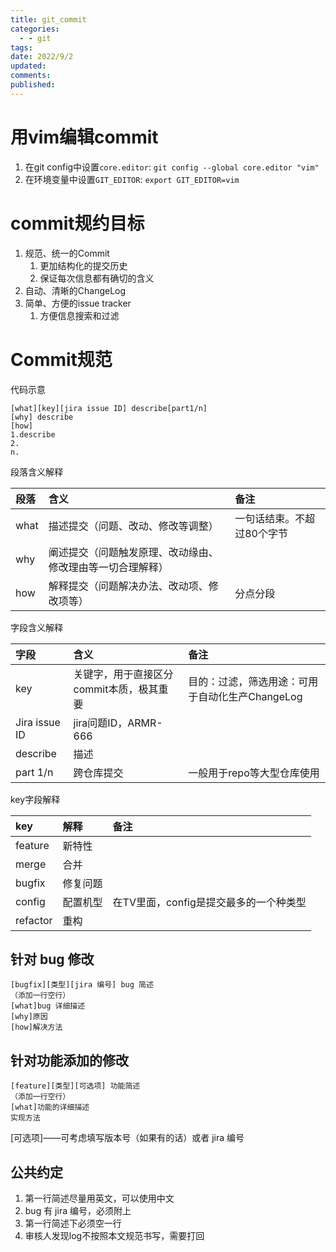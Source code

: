 ```yaml
---
title: git_commit
categories:
  - - git
tags:
date: 2022/9/2
updated:
comments:
published:
---
```


# 用vim编辑commit

1. 在git config中设置`core.editor`:
   `git config --global core.editor "vim"`
2. 在环境变量中设置`GIT_EDITOR`:
   `export GIT_EDITOR=vim`

# commit规约目标

1. 规范、统一的Commit
   1. 更加结构化的提交历史
   2. 保证每次信息都有确切的含义
2. 自动、清晰的ChangeLog
3. 简单、方便的issue tracker
   1. 方便信息搜索和过滤

# Commit规范

代码示意

```
[what][key][jira issue ID] describe[part1/n]
[why] describe
[how]
1.describe
2.
n.
```

段落含义解释

| 段落 | 含义                                                       | 备注                       |
| :--- | :--------------------------------------------------------- | :------------------------- |
| what | 描述提交（问题、改动、修改等调整）                         | 一句话结束。不超过80个字节 |
| why  | 阐述提交（问题触发原理、改动缘由、修改理由等一切合理解释） |                            |
| how  | 解释提交（问题解决办法、改动项、修改项等）                 | 分点分段                   |

字段含义解释

| 字段          | 含义                                     | 备注                                            |
| :------------ | :--------------------------------------- | :---------------------------------------------- |
| key           | 关键字，用于直接区分commit本质，极其重要 | 目的：过滤，筛选用途：可用于自动化生产ChangeLog |
| Jira issue ID | jira问题ID，ARMR-666                     |                                                 |
| describe      | 描述                                     |                                                 |
| part 1/n      | 跨仓库提交                               | 一般用于repo等大型仓库使用                      |

key字段解释

| key      | 解释     | 备注                                   |
| :------- | :------- | :------------------------------------- |
| feature  | 新特性   |                                        |
| merge    | 合并     |                                        |
| bugfix   | 修复问题 |                                        |
| config   | 配置机型 | 在TV里面，config是提交最多的一个种类型 |
| refactor | 重构     |                                        |

## 针对 bug 修改

```
[bugfix][类型][jira 编号] bug 简述
（添加一行空行）
[what]bug 详细描述
[why]原因
[how]解决方法
```

## 针对功能添加的修改

```
[feature][类型][可选项] 功能简述
（添加一行空行）
[what]功能的详细描述
实现方法
```

[可选项]——可考虑填写版本号（如果有的话）或者 jira 编号

## 公共约定

1. 第一行简述尽量用英文，可以使用中文
2. bug 有 jira 编号，必须附上
3. 第一行简述下必须空一行
4. 审核人发现log不按照本文规范书写，需要打回
